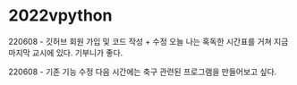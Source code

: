 # 2022vpython
220608 - 깃허브 회원 가입 및 코드 작성 + 수정
오늘 나는 혹독한 시간표를 거쳐 지금 마지막 교시에 있다. 기부니가 좋다.

220608 - 기존 기능 수정
다음 시간에는 축구 관련된 프로그램을 만들어보고 싶다.
